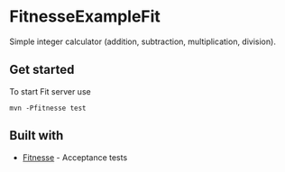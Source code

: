 # FitnesseExampleFit
Simple integer calculator (addition, subtraction, multiplication, division). 

## Get started
To start Fit server use 

```
mvn -Pfitnesse test
```

## Built with 
* [Fitnesse](http://fitnesse.org/FrontPage) - Acceptance tests



